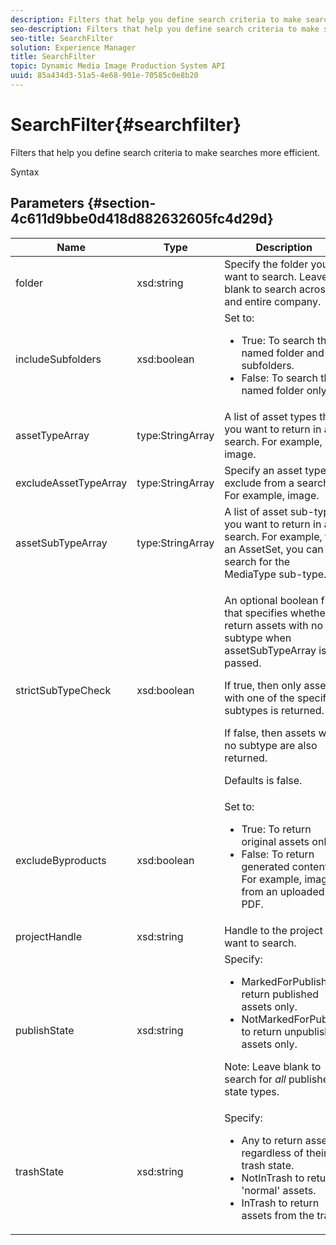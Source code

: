 ```yaml
---
description: Filters that help you define search criteria to make searches more efficient.
seo-description: Filters that help you define search criteria to make searches more efficient.
seo-title: SearchFilter
solution: Experience Manager
title: SearchFilter
topic: Dynamic Media Image Production System API
uuid: 85a434d3-51a5-4e68-901e-70585c0e8b20
---
```


# SearchFilter{#searchfilter}

Filters that help you define search criteria to make searches more efficient.

 Syntax 

## Parameters {#section-4c611d9bbe0d418d882632605fc4d29d}

<table id="table_57CEE262A33A4E898C6AFB30C93FD874"> 
 <thead> 
  <tr> 
   <th colname="col1" class="entry"> Name </th> 
   <th colname="col2" class="entry"> Type </th> 
   <th colname="col3" class="entry"> Description </th> 
  </tr> 
 </thead>
 <tbody> 
  <tr> 
   <td colname="col1"> <span class="codeph"> <span class="varname"> folder</span> </span> </td> 
   <td colname="col2"> <span class="codeph"> xsd:string</span> </td> 
   <td colname="col3"> Specify the folder you want to search. Leave blank to search across and entire company. </td> 
  </tr> 
  <tr> 
   <td colname="col1"> <span class="codeph"> <span class="varname"> includeSubfolders</span> </span> </td> 
   <td colname="col2"> <span class="codeph"> xsd:boolean</span> </td> 
   <td colname="col3">Set to: 
    <ul id="ul_BD8686943BD14D05A21C00192D4D70D3"> 
     <li id="li_B6A6DE5AAEFF4A80A8413B4785A88222"><span class="codeph"> True</span>: To search the named folder and all subfolders. </li> 
     <li id="li_10A581F98B4847ED8EBE4AECC3AD70A8"><span class="codeph"> False</span>: To search the named folder only. </li> 
    </ul> </td> 
  </tr> 
  <tr> 
   <td colname="col1"> <span class="codeph"> <span class="varname"> assetTypeArray</span> </span> </td> 
   <td colname="col2"> <span class="codeph"> type:StringArray</span> </td> 
   <td colname="col3">A list of asset types that you want to return in a search. For example, <span class="codeph"> image</span>. </td> 
  </tr> 
  <tr> 
   <td colname="col1"> <span class="codeph"> <span class="varname"> excludeAssetTypeArray</span> </span> </td> 
   <td colname="col2"> <span class="codeph"> type:StringArray</span> </td> 
   <td colname="col3"> Specify an asset type to exclude from a search. For example, image. </td> 
  </tr> 
  <tr> 
   <td colname="col1"> <span class="codeph"> <span class="varname"> assetSubTypeArray</span> </span> </td> 
   <td colname="col2"> <span class="codeph"> type:StringArray</span> </td> 
   <td colname="col3">A list of asset sub-types you want to return in a search. For example, for an <span class="codeph"> AssetSet</span>, you can search for the <span class="codeph"> MediaType</span> sub-type. </td> 
  </tr> 
  <tr> 
   <td colname="col1"><span class="codeph"><span class="varname"> strictSubTypeCheck</span></span> </td> 
   <td colname="col2"><span class="codeph"> xsd:boolean</span> </td> 
   <td colname="col3"> <p>An optional boolean flag that specifies whether to return assets with no subtype when <span class="codeph"> assetSubTypeArray</span> is passed. </p> <p>If true, then only assets with one of the specified subtypes is returned. </p> <p>If false, then assets with no subtype are also returned. </p> <p>Defaults is false. </p> </td> 
  </tr> 
  <tr> 
   <td colname="col1"> <span class="codeph"> <span class="varname"> excludeByproducts</span> </span> </td> 
   <td colname="col2"> <span class="codeph"> xsd:boolean</span> </td> 
   <td colname="col3">Set to: 
    <ul id="ul_8C164A5D9F0F43968C86A67FA6884F35"> 
     <li id="li_D8009688FF2C439D98D6C1052C1A6CBE"><span class="codeph"> True</span>: To return original assets only. </li> 
     <li id="li_4970226BF0FF42388CAE4415FB63AF16"><span class="codeph"> False</span>: To return generated content. For example, images from an uploaded PDF. </li> 
    </ul> </td> 
  </tr> 
  <tr> 
   <td colname="col1"> <span class="codeph"> <span class="varname"> projectHandle</span> </span> </td> 
   <td colname="col2"> <span class="codeph"> xsd:string</span> </td> 
   <td colname="col3"> Handle to the project you want to search. </td> 
  </tr> 
  <tr> 
   <td colname="col1"> <span class="codeph"> <span class="varname"> publishState</span> </span> </td> 
   <td colname="col2"> <span class="codeph"> xsd:string</span> </td> 
   <td colname="col3">Specify: 
    <ul id="ul_96FFEE28F7624C1FB0356776B4C7CD53"> 
     <li id="li_DCB07288E5F44E05A4D83D3F34B0E08E"><span class="codeph"> MarkedForPublish</span> to return published assets only. </li> 
     <li id="li_9A9A852248DB490DB958AE986DF02672"><span class="codeph"> NotMarkedForPublish</span> to return unpublished assets only. </li> 
    </ul> <p>Note: Leave blank to search for <i>all</i> published state types. </p> </td> 
  </tr> 
  <tr> 
   <td colname="col1"> <span class="codeph"> <span class="varname"> trashState</span> </span> </td> 
   <td colname="col2"> <span class="codeph"> xsd:string</span> </td> 
   <td colname="col3">Specify: 
    <ul id="ul_D31B903FA8DA4CFFABAFABA3D8DA91EC"> 
     <li id="li_E4386C8260E64F0BAFE5BA57FF788E48"><span class="codeph"> Any</span> to return assets regardless of their trash state. </li> 
     <li id="li_0B8933FE18C643828075EC8CE8C0223C"><span class="codeph"> NotInTrash</span> to return 'normal' assets. </li> 
     <li id="li_A1F46A0762FA4D4BA9F7247338238DC6"><span class="codeph"> InTrash</span> to return assets from the trash. </li> 
    </ul> </td> 
  </tr> 
 </tbody> 
</table>

